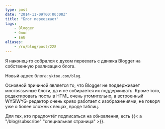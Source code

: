 ```yaml
---
type: post
date: "2014-11-09T00:00:00Z"
title: "Блог переезжает"
tags:
    - Blogger
    - блог
    - веб
aliases:
    - /ru/blog/post/228
---
```


Я наконец-то собрался с духом переехать с движка Blogger на собственную реализацию блога.

Новый адрес блога: `yktoo.com/blog`.

Основной причиной является то, что Blogger не поддерживает многоязычные блоги, да и не собирается их поддерживать. Кроме того, редактировать посты в HTML очень утомительно, а встроенный WYSIWYG-редактор очень криво работает с изображениями, не говоря уже о более сложных вещах, вроде таблиц.

Для тех, кто предпочтёт подписаться на обновления, есть {{< a "/blog/subscribe" "специальная страница" >}}.
